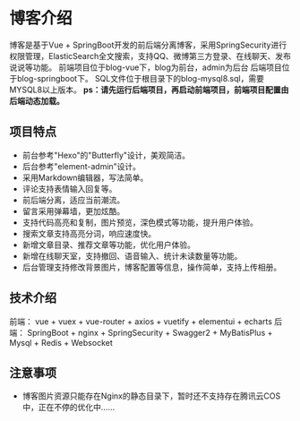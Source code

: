 # 博客介绍
博客是基于Vue + SpringBoot开发的前后端分离博客，采用SpringSecurity进行权限管理，ElasticSearch全文搜索，支持QQ、微博第三方登录、在线聊天、发布说说等功能。
前端项目位于blog-vue下，blog为前台，admin为后台
后端项目位于blog-springboot下。
SQL文件位于根目录下的blog-mysql8.sql，需要MYSQL8以上版本。
**ps：请先运行后端项目，再启动前端项目，前端项目配置由后端动态加载。**

## 项目特点
+ 前台参考"Hexo"的"Butterfly"设计，美观简洁。
+ 后台参考"element-admin"设计。
+ 采用Markdown编辑器，写法简单。
+ 评论支持表情输入回复等。
+ 前后端分离，适应当前潮流。
+ 留言采用弹幕墙，更加炫酷。
+ 支持代码高亮和复制，图片预览，深色模式等功能，提升用户体验。
+ 搜索文章支持高亮分词，响应速度快。
+ 新增文章目录、推荐文章等功能，优化用户体验。
+ 新增在线聊天室，支持撤回、语音输入、统计未读数量等功能。
+ 后台管理支持修改背景图片，博客配置等信息，操作简单，支持上传相册。
## 技术介绍
前端： vue + vuex + vue-router + axios + vuetify + elementui + echarts
后端： SpringBoot + nginx + SpringSecurity + Swagger2 + MyBatisPlus + Mysql + Redis + Websocket
## 注意事项
+ 博客图片资源只能存在Nginx的静态目录下，暂时还不支持存在腾讯云COS中，正在不停的优化中……
